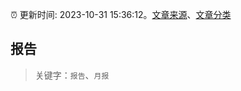 :alarm_clock: 更新时间: 2023-10-31 15:36:12。[文章来源](/README.md)、[文章分类](/TAGS.md)

## 报告


> 关键字：`报告`、`月报`



